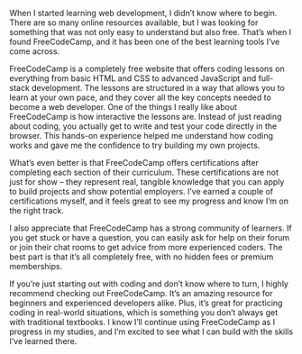 When I started learning web development, I didn’t know where to begin. There are so many online resources available, but I was looking for something that was not only easy to understand but also free. That’s when I found FreeCodeCamp, and it has been one of the best learning tools I’ve come across.

FreeCodeCamp is a completely free website that offers coding lessons on everything from basic HTML and CSS to advanced JavaScript and full-stack development. The lessons are structured in a way that allows you to learn at your own pace, and they cover all the key concepts needed to become a web developer. One of the things I really like about FreeCodeCamp is how interactive the lessons are. Instead of just reading about coding, you actually get to write and test your code directly in the browser. This hands-on experience helped me understand how coding works and gave me the confidence to try building my own projects.

What’s even better is that FreeCodeCamp offers certifications after completing each section of their curriculum. These certifications are not just for show – they represent real, tangible knowledge that you can apply to build projects and show potential employers. I’ve earned a couple of certifications myself, and it feels great to see my progress and know I’m on the right track.

I also appreciate that FreeCodeCamp has a strong community of learners. If you get stuck or have a question, you can easily ask for help on their forum or join their chat rooms to get advice from more experienced coders. The best part is that it’s all completely free, with no hidden fees or premium memberships.

If you’re just starting out with coding and don’t know where to turn, I highly recommend checking out FreeCodeCamp. It’s an amazing resource for beginners and experienced developers alike. Plus, it’s great for practicing coding in real-world situations, which is something you don’t always get with traditional textbooks. I know I’ll continue using FreeCodeCamp as I progress in my studies, and I’m excited to see what I can build with the skills I’ve learned there.

